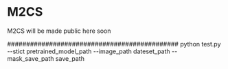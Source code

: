 # M2CS
M2CS will be made public here soon

#############################################
python test.py --stict pretrained_model_path  --image_path dateset_path  --mask_save_path save_path
